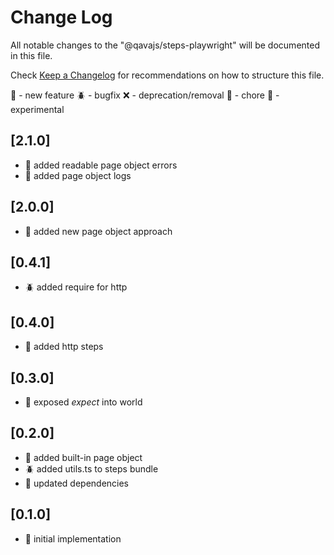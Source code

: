 # Change Log

All notable changes to the "@qavajs/steps-playwright" will be documented in this file.

Check [Keep a Changelog](http://keepachangelog.com/) for recommendations on how to structure this file.

:rocket: - new feature
:beetle: - bugfix
:x: - deprecation/removal
:pencil: - chore
:microscope: - experimental

## [2.1.0]
- :rocket: added readable page object errors
- :rocket: added page object logs

## [2.0.0]
- :rocket: added new page object approach

## [0.4.1]
- :beetle: added require for http

## [0.4.0]
- :rocket: added http steps

## [0.3.0]
- :rocket: exposed _expect_ into world

## [0.2.0]
- :rocket: added built-in page object
- :beetle: added utils.ts to steps bundle
- :pencil: updated dependencies
 
## [0.1.0]
- :rocket: initial implementation


